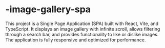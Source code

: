 # -image-gallery-spa
This project is a Single Page Application (SPA) built with React, Vite, and TypeScript. It displays an image gallery with infinite scroll, allows filtering through a search bar, and provides functionality to like or dislike images. The application is fully responsive and optimized for performance.
